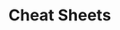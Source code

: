                                                                                                     
# Cheat Sheets           

   




